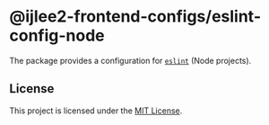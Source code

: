 # @ijlee2-frontend-configs/eslint-config-node

The package provides a configuration for [`eslint`](https://eslint.org/docs/latest/rules/) (Node projects).


## License

This project is licensed under the [MIT License](../../../LICENSE.md).
